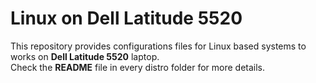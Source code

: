 # Linux on Dell Latitude 5520

This repository provides configurations files for Linux based systems to works on **Dell Latitude 5520** laptop.  
Check the **README** file in every distro folder for more details.
